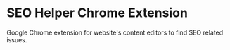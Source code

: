 # SEO Helper Chrome Extension

Google Chrome extension for website's content editors to find SEO related issues.